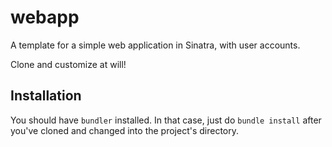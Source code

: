 webapp
======

A template for a simple web application in Sinatra, with user accounts.

Clone and customize at will!

Installation
------------

You should have `bundler` installed. In that case, just do `bundle install` after you've cloned and changed into the project's directory.